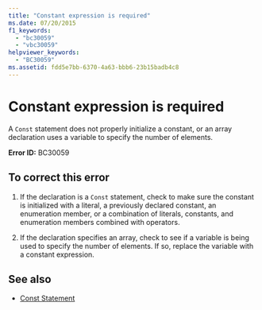 ```yaml
---
title: "Constant expression is required"
ms.date: 07/20/2015
f1_keywords: 
  - "bc30059"
  - "vbc30059"
helpviewer_keywords: 
  - "BC30059"
ms.assetid: fdd5e7bb-6370-4a63-bbb6-23b15badb4c8
---
```

# Constant expression is required
A `Const` statement does not properly initialize a constant, or an array declaration uses a variable to specify the number of elements.  
  
 **Error ID:** BC30059  
  
## To correct this error  
  
1. If the declaration is a `Const` statement, check to make sure the constant is initialized with a literal, a previously declared constant, an enumeration member, or a combination of literals, constants, and enumeration members combined with operators.  
  
2. If the declaration specifies an array, check to see if a variable is being used to specify the number of elements. If so, replace the variable with a constant expression.  
  
## See also

- [Const Statement](../language-reference/statements/const-statement.md)
